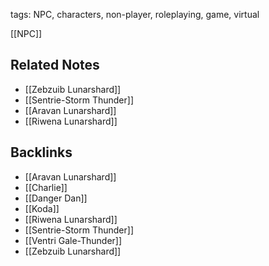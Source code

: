 tags: NPC, characters, non-player, roleplaying, game, virtual

[[NPC]]

## Related Notes
- [[Zebzuib Lunarshard]]
- [[Sentrie-Storm Thunder]]
- [[Aravan Lunarshard]]
- [[Riwena Lunarshard]]

## Backlinks
- [[Aravan Lunarshard]]
- [[Charlie]]
- [[Danger Dan]]
- [[Koda]]
- [[Riwena Lunarshard]]
- [[Sentrie-Storm Thunder]]
- [[Ventri Gale-Thunder]]
- [[Zebzuib Lunarshard]]